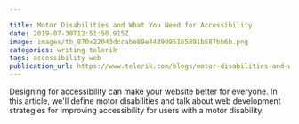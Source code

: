 ```yaml
---

title: Motor Disabilities and What You Need for Accessibility
date: 2019-07-30T12:51:50.915Z
image: images/tb_870x22043dccabe89e4489095165891b587bb6b.png
categories: writing telerik
tags: accessibility web
publication_url: https://www.telerik.com/blogs/motor-disabilities-and-what-you-need-for-accessibility
---
```

Designing for accessibility can make your website better for everyone. In this article, we'll define motor disabilities and talk about web development strategies for improving accessibility for users with a motor disability.
